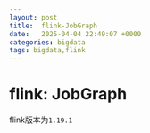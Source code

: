 ```yaml
---
layout: post
title:  flink-JobGraph
date:   2025-04-04 22:49:07 +0000
categories: bigdata
tags: bigdata,flink
---
```


# flink: JobGraph

flink版本为`1.19.1`  





